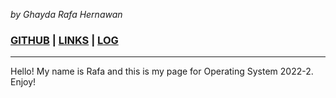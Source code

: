 _by Ghayda Rafa Hernawan_  
### [GITHUB](https://github.com/ghaydarafa) | [LINKS](https://ghaydarafa.github.io/os222/LINKS) | [LOG](https://ghaydarafa.github.io/os222/TXT/mylog.txt)
---
Hello! My name is Rafa and this is my page for Operating System 2022-2.
Enjoy!
